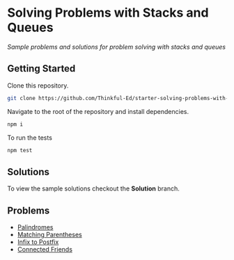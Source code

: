 # Solving Problems with Stacks and Queues

_Sample problems and solutions for problem solving with stacks and queues_

## Getting Started

Clone this repository.

```bash
git clone https://github.com/Thinkful-Ed/starter-solving-problems-with-stacks-and-queues.git
```

Navigate to the root of the repository and install dependencies.

```bash
npm i
```

To run the tests

```bash
npm test
```

## Solutions

To view the sample solutions checkout the **Solution** branch.

## Problems

- [Palindromes](./src/palindromes)
- [Matching Parentheses](./src/parentheses)
- [Infix to Postfix](./src/postfix)
- [Connected Friends](./src/connected_friends)
